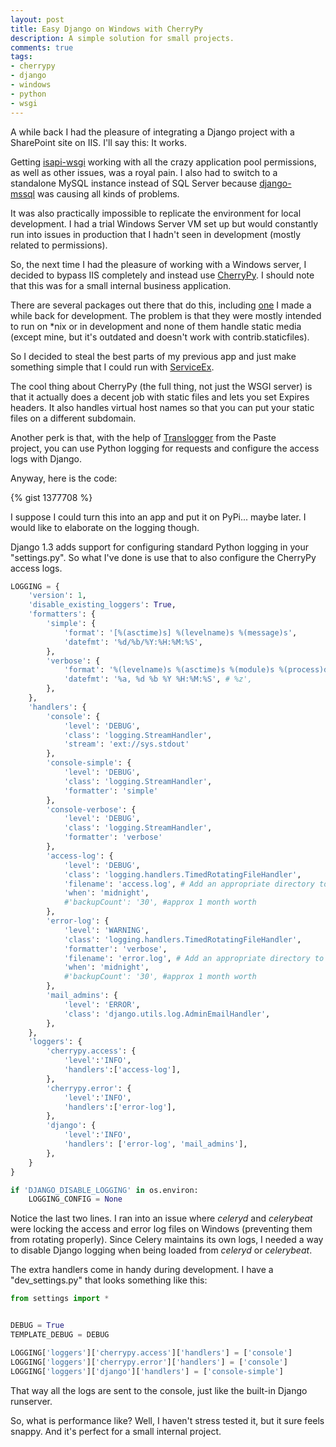 ```yaml
---
layout: post
title: Easy Django on Windows with CherryPy
description: A simple solution for small projects.
comments: true
tags:
- cherrypy
- django
- windows
- python
- wsgi
---
```

A while back I had the pleasure of integrating a Django project with a
SharePoint site on IIS. I'll say this: It works.

Getting [isapi-wsgi](http://code.google.com/p/isapi-wsgi/) working with all
the crazy application pool permissions, as well as other issues, was a royal
pain. I also had to switch to a standalone MySQL instance instead of SQL
Server because [django-mssql](http://code.google.com/p/django-mssql/) was
causing all kinds of problems.

It was also practically impossible to replicate the environment for local
development. I had a trial Windows Server VM set up but would constantly run
into issues in production that I hadn't seen in development (mostly related to
permissions).

So, the next time I had the pleasure of working with a Windows server, I
decided to bypass IIS completely and instead use
[CherryPy](http://cherrypy.org/). I should note that this was for a small
internal business application.

There are several packages out there that do this, including
[one](http://pypi.python.org/pypi/django-cherrydev/) I made a while back for
development. The problem is that they were mostly intended to run on *nix or
in development and none of them handle static media (except mine, but it's
outdated and doesn't work with contrib.staticfiles).

So I decided to steal the best parts of my previous app and just make
something simple that I could run with [ServiceEx](http://serviceex.com/).

The cool thing about CherryPy (the full thing, not just the WSGI server) is
that it actually does a decent job with static files and lets you set Expires
headers. It also handles virtual host names so that you can put your static
files on a different subdomain.

Another perk is that, with the help of
[Translogger](http://svn.pythonpaste.org/Paste/trunk/paste/translogger.py)
from the Paste project, you can use Python logging for requests and configure
the access logs with Django.

Anyway, here is the code:

{% gist 1377708 %}

I suppose I could turn this into an app and put it on PyPi... maybe later. I
would like to elaborate on the logging though.

Django 1.3 adds support for configuring standard Python logging in your
"settings.py". So what I've done is use that to also configure the CherryPy
access logs.

``` python
LOGGING = {
    'version': 1,
    'disable_existing_loggers': True,
    'formatters': {
        'simple': {
            'format': '[%(asctime)s] %(levelname)s %(message)s',
            'datefmt': '%d/%b/%Y:%H:%M:%S',
        },
        'verbose': {
            'format': '%(levelname)s %(asctime)s %(module)s %(process)d %(thread)d %(message)s',
            'datefmt': '%a, %d %b %Y %H:%M:%S', # %z',
        },
    },
    'handlers': {
        'console': {
            'level': 'DEBUG',
            'class': 'logging.StreamHandler',
            'stream': 'ext://sys.stdout'
        },
        'console-simple': {
            'level': 'DEBUG',
            'class': 'logging.StreamHandler',
            'formatter': 'simple'
        },
        'console-verbose': {
            'level': 'DEBUG',
            'class': 'logging.StreamHandler',
            'formatter': 'verbose'
        },
        'access-log': {
            'level': 'DEBUG',
            'class': 'logging.handlers.TimedRotatingFileHandler',
            'filename': 'access.log', # Add an appropriate directory to this.
            'when': 'midnight',
            #'backupCount': '30', #approx 1 month worth
        },
        'error-log': {
            'level': 'WARNING',
            'class': 'logging.handlers.TimedRotatingFileHandler',
            'formatter': 'verbose',
            'filename': 'error.log', # Add an appropriate directory to this.
            'when': 'midnight',
            #'backupCount': '30', #approx 1 month worth
        },
        'mail_admins': {
            'level': 'ERROR',
            'class': 'django.utils.log.AdminEmailHandler',
        },
    },
    'loggers': {
        'cherrypy.access': {
            'level':'INFO',
            'handlers':['access-log'],
        },
        'cherrypy.error': {
            'level':'INFO',
            'handlers':['error-log'],
        },
        'django': {
            'level':'INFO',
            'handlers': ['error-log', 'mail_admins'],
        },
    }
}

if 'DJANGO_DISABLE_LOGGING' in os.environ:
    LOGGING_CONFIG = None
```

Notice the last two lines. I ran into an issue where _celeryd_ and
_celerybeat_ were locking the access and error log files on Windows
(preventing them from rotating properly). Since Celery maintains its own logs,
I needed a way to disable Django logging when being loaded from _celeryd_ or
_celerybeat_.

The extra handlers come in handy during development. I have a
"dev_settings.py" that looks something like this:

``` python
from settings import *


DEBUG = True
TEMPLATE_DEBUG = DEBUG

LOGGING['loggers']['cherrypy.access']['handlers'] = ['console']
LOGGING['loggers']['cherrypy.error']['handlers'] = ['console']
LOGGING['loggers']['django']['handlers'] = ['console-simple']
```

That way all the logs are sent to the console, just like the built-in Django
runserver.

So, what is performance like? Well, I haven't stress tested it, but it sure
feels snappy. And it's perfect for a small internal project.

